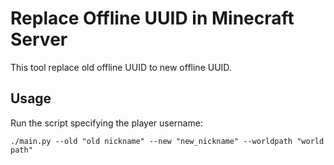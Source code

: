 # Replace Offline UUID in Minecraft Server

This tool replace old offline UUID to new offline UUID.

## Usage

Run the script specifying the player username:
```
./main.py --old "old nickname" --new "new_nickname" --worldpath "world path"
```